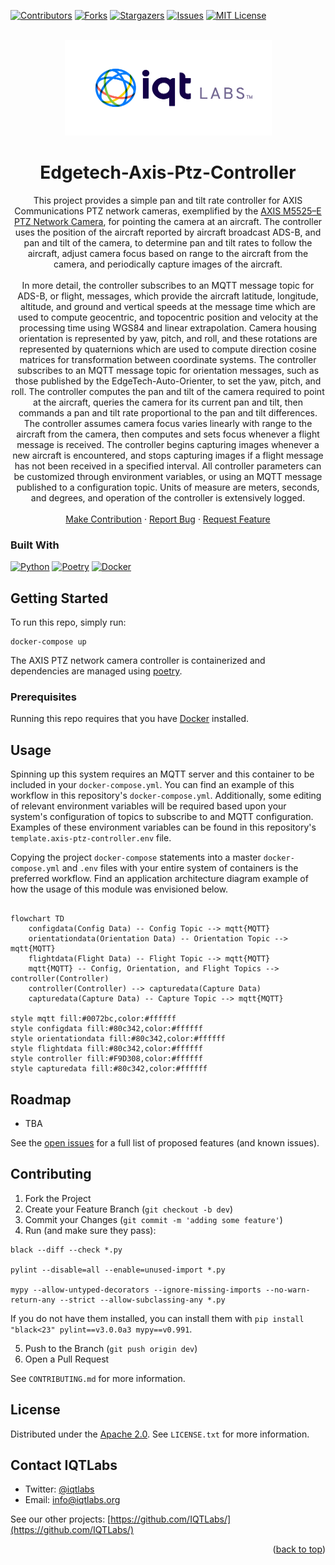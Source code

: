 <a name="readme-top"></a>

[contributors-shield]: https://img.shields.io/github/contributors/IQTLabs/edgetech-axis-ptz-controller.svg?style=for-the-badge
[contributors-url]: https://github.com/IQTLabs/edgetech-axis-ptz-controller/graphs/contributors
[forks-shield]: https://img.shields.io/github/forks/IQTLabs/edgetech-axis-ptz-controller.svg?style=for-the-badge
[forks-url]: https://github.com/IQTLabs/edgetech-axis-ptz-controller/network/members
[stars-shield]: https://img.shields.io/github/stars/IQTLabs/edgetech-axis-ptz-controller.svg?style=for-the-badge
[stars-url]: https://github.com/IQTLabs/edgetech-axis-ptz-controller/stargazers
[issues-shield]: https://img.shields.io/github/issues/IQTLabs/edgetech-axis-ptz-controller.svg?style=for-the-badge
[issues-url]: https://github.com/IQTLabs/edgetech-axis-ptz-controller/issues
[license-shield]: https://img.shields.io/github/license/IQTLabs/edgetech-axis-ptz-controller.svg?style=for-the-badge
[license-url]: https://github.com/IQTLabs/edgetech-axis-ptz-controller/blob/master/LICENSE.txt
[product-screenshot]: images/screenshot.png

[Python]: https://img.shields.io/badge/python-000000?style=for-the-badge&logo=python
[Python-url]: https://www.python.org
[Poetry]: https://img.shields.io/badge/poetry-20232A?style=for-the-badge&logo=poetry
[Poetry-url]: https://python-poetry.org
[Docker]: https://img.shields.io/badge/docker-35495E?style=for-the-badge&logo=docker
[Docker-url]: https://www.docker.com

[![Contributors][contributors-shield]][contributors-url]
[![Forks][forks-shield]][forks-url]
[![Stargazers][stars-shield]][stars-url]
[![Issues][issues-shield]][issues-url]
[![MIT License][license-shield]][license-url]

<br />
<div align="center">
  <a href="https://iqtlabs.org/">
    <img src="images/logo.png" alt="Logo" width="331" height="153">
  </a>

<h1 align="center">Edgetech-Axis-Ptz-Controller</h1>

  <p align="center">
  This project provides a simple pan and tilt rate controller for AXIS
    Communications PTZ network cameras, exemplified by the <a
    href="https://www.axis.com/dam/public/8d/ba/86/datasheet-axis-m5525%E2%80%93e-ptz-network-camera-en-US-294608.pdf">AXIS
    M5525–E PTZ Network Camera</a>, for pointing the camera at an
    aircraft. The controller uses the position of the aircraft
    reported by aircraft broadcast ADS-B, and pan and tilt of the
    camera, to determine pan and tilt rates to follow the aircraft,
    adjust camera focus based on range to the aircraft from the
    camera, and periodically capture images of the aircraft.
    <br/>
    <br/>
    In more detail, the controller subscribes to an MQTT message topic
    for ADS-B, or flight, messages, which provide the aircraft
    latitude, longitude, altitude, and ground and vertical speeds at
    the message time which are used to compute geocentric, and
    topocentric position and velocity at the processing time using
    WGS84 and linear extrapolation. Camera housing orientation is
    represented by yaw, pitch, and roll, and these rotations are
    represented by quaternions which are used to compute direction
    cosine matrices for transformation between coordinate systems. The
    controller subscribes to an MQTT message topic for orientation
    messages, such as those published by the EdgeTech-Auto-Orienter,
    to set the yaw, pitch, and roll. The controller computes the pan
    and tilt of the camera required to point at the aircraft, queries
    the camera for its current pan and tilt, then commands a pan and
    tilt rate proportional to the pan and tilt differences. The
    controller assumes camera focus varies linearly with range to the
    aircraft from the camera, then computes and sets focus whenever a
    flight message is received. The controller begins capturing images
    whenever a new aircraft is encountered, and stops capturing images
    if a flight message has not been received in a specified
    interval. All controller parameters can be customized through
    environment variables, or using an MQTT message published to a
    configuration topic. Units of measure are meters, seconds, and
    degrees, and operation of the controller is extensively logged.
    <br/>
    <br/>
    <a href="https://github.com/IQTLabs/edgetech-axis-ptz-controller/pulls">Make Contribution</a>
    ·
    <a href="https://github.com/IQTLabs/edgetech-axis-ptz-controller/issues">Report Bug</a>
    ·
    <a href="https://github.com/IQTLabs/edgetech-axis-ptz-controller/issues">Request Feature</a>
  </p>
</div>

### Built With

[![Python][Python]][Python-url]
[![Poetry][Poetry]][Poetry-url]
[![Docker][Docker]][Docker-url]

## Getting Started

To run this repo, simply run:

```
docker-compose up
```

The AXIS PTZ network camera controller is containerized and
dependencies are managed using [poetry]("https://python-poetry.org").

### Prerequisites

Running this repo requires that you have
[Docker](https://www.docker.com) installed.

## Usage

Spinning up this system requires an MQTT server and this container to
be included in your `docker-compose.yml`. You can find an example of
this workflow in this repository's `docker-compose.yml`. Additionally,
some editing of relevant environment variables will be required based
upon your system's configuration of topics to subscribe to and MQTT
configuration. Examples of these environment variables can be found in
this repository's `template.axis-ptz-controller.env` file.

Copying the project `docker-compose` statements into a master
`docker-compose.yml` and `.env` files with your entire system of
containers is the preferred workflow. Find an application architecture
diagram example of how the usage of this module was envisioned below.

```mermaid 

flowchart TD
    configdata(Config Data) -- Config Topic --> mqtt{MQTT}
    orientationdata(Orientation Data) -- Orientation Topic --> mqtt{MQTT}
    flightdata(Flight Data) -- Flight Topic --> mqtt{MQTT}
    mqtt{MQTT} -- Config, Orientation, and Flight Topics --> controller(Controller)
    controller(Controller) --> capturedata(Capture Data)
    capturedata(Capture Data) -- Capture Topic --> mqtt{MQTT}

style mqtt fill:#0072bc,color:#ffffff
style configdata fill:#80c342,color:#ffffff
style orientationdata fill:#80c342,color:#ffffff
style flightdata fill:#80c342,color:#ffffff
style controller fill:#F9D308,color:#ffffff
style capturedata fill:#80c342,color:#ffffff

```

## Roadmap

- TBA

See the [open
issues](https://github.com/IQTLabs/edgetech-axis-ptz-controller/issues)
for a full list of proposed features (and known issues).

## Contributing

1. Fork the Project
2. Create your Feature Branch (`git checkout -b dev`)
3. Commit your Changes (`git commit -m 'adding some feature'`)
4. Run (and make sure they pass):

```
black --diff --check *.py

pylint --disable=all --enable=unused-import *.py

mypy --allow-untyped-decorators --ignore-missing-imports --no-warn-return-any --strict --allow-subclassing-any *.py
```

If you do not have them installed, you can install them with `pip
install "black<23" pylint==v3.0.0a3 mypy==v0.991`.

5. Push to the Branch (`git push origin dev`)
6. Open a Pull Request

See `CONTRIBUTING.md` for more information.

## License

Distributed under the [Apache
2.0](https://github.com/IQTLabs/edgetech-audio-recorder/blob/main/LICENSE). See
`LICENSE.txt` for more information.

## Contact IQTLabs

  - Twitter: [@iqtlabs](https://twitter.com/iqtlabs)
  - Email: info@iqtlabs.org

See our other projects: [https://github.com/IQTLabs/](https://github.com/IQTLabs/)

<p align="right">(<a href="#readme-top">back to top</a>)</p>
